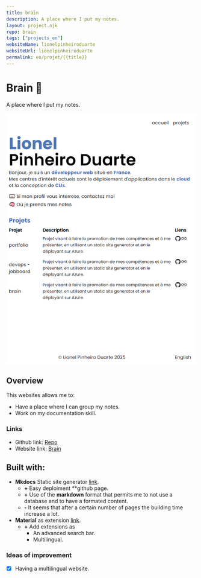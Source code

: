 ```yaml
---
title: brain
description: A place where I put my notes. 
layout: project.njk
repo: brain 
tags: ["projects_en"]
websiteName: lionelpinheiroduarte
websiteUrl: lionelpinheiroduarte
permalink: en/projet/{{title}}
---
```


# **Brain** 🧠
A place where I put my notes.

![imz](./../../images/screen.png)

## Overview 

This websites allows me to:

 - Have a place where I can group my notes.
 - Work on my documentation skill. 

### Links 
- Github link: [Repo](https://github.com/LionelPinheiroDuarte/brain)
- Website link: [Brain](https://lionelpinheiroduarte.github.io/brain/)

## Built with: 

- **Mkdocs** Static site generator [link](https://www.mkdocs.org/).
    - **+** Easy deploiment  **github page.
    - **+** Use of the **markdown** format that permits me to not use a database and to have a formated content. 
    - **-** It seems that after a certain number of pages the building time increase a lot.
- **Material** as extension [link](https://squidfunk.github.io/mkdocs-material/).
    - **+** Add extensions as 
        - An advanced search bar.
        - Multilingual.

### Ideas of improvement
- [x] Having a multilingual website.
